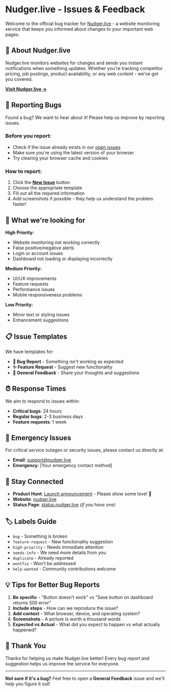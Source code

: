 # Nudger.live - Issues & Feedback

Welcome to the official bug tracker for [Nudger.live](https://nudger.live) - a website monitoring service that keeps you informed about changes to your important web pages.

## 🚀 About Nudger.live

Nudger.live monitors websites for changes and sends you instant notifications when something updates. Whether you're tracking competitor pricing, job postings, product availability, or any web content - we've got you covered.

**[Visit Nudger.live →](https://nudger.live)**

## 🐛 Reporting Bugs

Found a bug? We want to hear about it! Please help us improve by reporting issues.

### Before you report:
- Check if the issue already exists in our [open issues](../../issues)
- Make sure you're using the latest version of your browser
- Try clearing your browser cache and cookies

### How to report:
1. Click the **[New Issue](../../issues/new/choose)** button
2. Choose the appropriate template
3. Fill out all the required information
4. Add screenshots if possible - they help us understand the problem faster!

## 🎯 What we're looking for

**High Priority:**
- Website monitoring not working correctly
- False positive/negative alerts
- Login or account issues
- Dashboard not loading or displaying incorrectly

**Medium Priority:**
- UI/UX improvements
- Feature requests
- Performance issues
- Mobile responsiveness problems

**Low Priority:**
- Minor text or styling issues
- Enhancement suggestions

## 📋 Issue Templates

We have templates for:
- **🐛 Bug Report** - Something isn't working as expected
- **✨ Feature Request** - Suggest new functionality
- **💬 General Feedback** - Share your thoughts and suggestions

## ⏰ Response Times

We aim to respond to issues within:
- **Critical bugs**: 24 hours
- **Regular bugs**: 2-3 business days
- **Feature requests**: 1 week

## 🚨 Emergency Issues

For critical service outages or security issues, please contact us directly at:
- **Email**: support@nudger.live
- **Emergency**: [Your emergency contact method]

## 📱 Stay Connected

- **Product Hunt**: [Launch announcement](https://producthunt.com/posts/nudger-live) - Please show some love! 🙏
- **Website**: [nudger.live](https://nudger.live)
- **Status Page**: [status.nudger.live](https://status.nudger.live) *(if you have one)*

## 🏷️ Labels Guide

- `bug` - Something is broken
- `feature-request` - New functionality suggestion
- `high-priority` - Needs immediate attention
- `needs-info` - We need more details from you
- `duplicate` - Already reported
- `wontfix` - Won't be addressed
- `help-wanted` - Community contributions welcome

## 💡 Tips for Better Bug Reports

1. **Be specific** - "Button doesn't work" vs "Save button on dashboard returns 500 error"
2. **Include steps** - How can we reproduce the issue?
3. **Add context** - What browser, device, and operating system?
4. **Screenshots** - A picture is worth a thousand words
5. **Expected vs Actual** - What did you expect to happen vs what actually happened?

## 🙏 Thank You

Thanks for helping us make Nudger.live better! Every bug report and suggestion helps us improve the service for everyone.

---

**Not sure if it's a bug?** Feel free to open a **General Feedback** issue and we'll help you figure it out!
